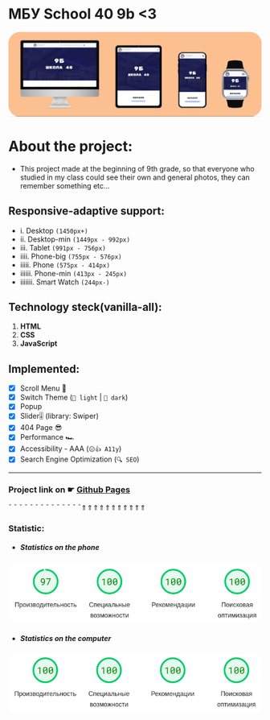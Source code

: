 # МБУ School 40 9b <3
[![Adaptive demonstration](assets/images/AdaptiveDemonstretion.png)](https://quickyoung.github.io/School40_9B/)

# About the project:
* This project made at the beginning of 9th grade, so that everyone who studied in my class could see their own and general photos, they can remember something etc...

## Responsive-adaptive support:
* i. Desktop `(1450px+)`
* ii. Desktop-min `(1449px - 992px)`
* iii. Tablet `(991px - 756px)`
* iiii. Phone-big `(755px - 576px)`
* iiiii. Phone `(575px - 414px)`
* iiiiii. Phone-min `(413px - 245px)`
* iiiiiii. Smart Watch `(244px-)`

## Technology steck(vanilla-all):
1.  **HTML**
2.  **CSS**
3.  **JavaScript**

## Implemented:
* [x] Scroll Menu 📜
* [x] Switch Theme (`🌝 light` | `🌚 dark`)
* [x] Popup
* [x] Slider🎚 (library: Swiper)
* [x] 404 Page 😎
* [x] Performance 🏎
* [x] Accessibility - AAA (`😑👍 A11y`)
* [x] Search Engine Optimization (`🔍 SEO`)

---

### Project link on ☛ [**Github Pages**](https://quickyoung.github.io/School40_9B/)

¯ ¯ ¯ ¯ ¯ ¯ ¯ ¯ ¯ ¯ ¯ ¯ ¯ ¯⇑⇑⇑⇑⇑⇑⇑⇑⇑⇑⇑

### Statistic:
* ##### Statistics on the phone
![Performance for Iphone](assets/images/performanceOnIphone.png)

* ##### Statistics on the computer
![Performance for Desktop](assets/images/performanceOnDesktop.png)

